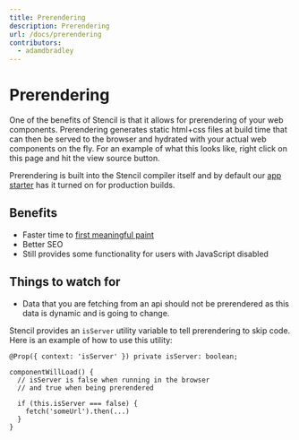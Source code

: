 ```yaml
---
title: Prerendering
description: Prerendering
url: /docs/prerendering
contributors:
  - adamdbradley
---
```


# Prerendering

One of the benefits of Stencil is that it allows for prerendering of your web components. Prerendering generates static html+css files at build time that can then be served to the browser and hydrated with your actual web components on the fly. For an example of what this looks like, right click on this page and hit the view source button.

Prerendering is built into the Stencil compiler itself and by default our [app starter](https://github.com/ionic-team/stencil-app-starter) has it turned on for production builds.

## Benefits

- Faster time to [first meaningful paint](https://developers.google.com/web/tools/lighthouse/audits/first-meaningful-paint)
- Better SEO
- Still provides some functionality for users with JavaScript disabled


## Things to watch for

- Data that you are fetching from an api should not be prerendered as this data is dynamic and is going to change.

Stencil provides an `isServer` utility variable to tell prerendering to skip code. Here is an example of how to use this utility:

```tsx
@Prop({ context: 'isServer' }) private isServer: boolean;

componentWillLoad() {
  // isServer is false when running in the browser
  // and true when being prerendered

  if (this.isServer === false) {
    fetch('someUrl').then(...)
  }
}
```
